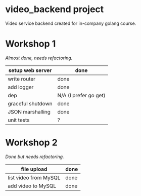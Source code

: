 # video_backend project

Video service backend created for in-company golang course.

# Workshop 1

*Almost done, needs refactoring.*

| setup web server  | done                  |
|-------------------|-----------------------|
| write router      | done                  |
| add logger        | done                  |
| dep               | N/A (I prefer go get) |
| graceful shutdown | done                  |
| JSON marshalling  | done                  |
| unit tests        | ?                     |

# Workshop 2

*Done but needs refactoring.*

| file upload           | done |
|-----------------------|------|
| list video from MySQL | done |
| add video to MySQL    | done |
